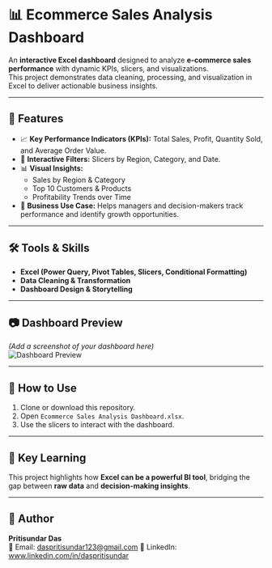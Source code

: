 # 📊 Ecommerce Sales Analysis Dashboard  

An **interactive Excel dashboard** designed to analyze **e-commerce sales performance** with dynamic KPIs, slicers, and visualizations.  
This project demonstrates data cleaning, processing, and visualization in Excel to deliver actionable business insights.  

---

## 🚀 Features
- 📈 **Key Performance Indicators (KPIs):** Total Sales, Profit, Quantity Sold, and Average Order Value.  
- 🔎 **Interactive Filters:** Slicers by Region, Category, and Date.  
- 📊 **Visual Insights:**  
  - Sales by Region & Category  
  - Top 10 Customers & Products  
  - Profitability Trends over Time  
- 🎯 **Business Use Case:** Helps managers and decision-makers track performance and identify growth opportunities.  


---

## 🛠 Tools & Skills
- **Excel (Power Query, Pivot Tables, Slicers, Conditional Formatting)**  
- **Data Cleaning & Transformation**  
- **Dashboard Design & Storytelling**  

---

## 📷 Dashboard Preview
*(Add a screenshot of your dashboard here)*  
![Dashboard Preview](<img width="832" height="669" alt="image" src="https://github.com/user-attachments/assets/f1558e66-a016-409c-bfab-7149e7a1de57" />)  

---

## 📌 How to Use
1. Clone or download this repository.  
2. Open `Ecommerce Sales Analysis Dashboard.xlsx`.  
3. Use the slicers to interact with the dashboard.  

---

## 🌟 Key Learning
This project highlights how **Excel can be a powerful BI tool**, bridging the gap between **raw data** and **decision-making insights**.  

---

## 👤 Author
**Pritisundar Das**  
📧 Email: daspritisundar123@gmail.com 
🔗 LinkedIn: www.linkedin.com/in/daspritisundar




